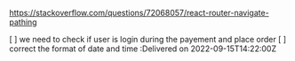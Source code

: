 
https://stackoverflow.com/questions/72068057/react-router-navigate-pathing

[ ]  we need to check if user is login during the payement and place order
[ ] correct the format of date and time :Delivered on 2022-09-15T14:22:00Z

